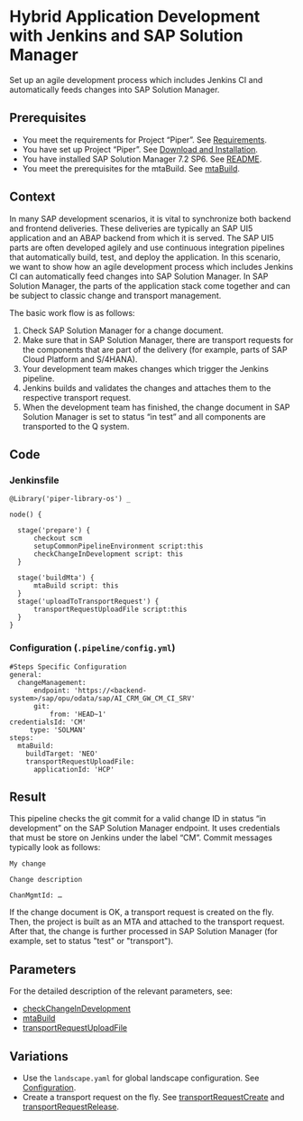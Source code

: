 # Hybrid Application Development with Jenkins and SAP Solution Manager

Set up an agile development process which includes Jenkins CI and automatically feeds changes into SAP Solution Manager.

## Prerequisites

* You meet the requirements for Project “Piper”. See [Requirements](https://github.com/SAP/jenkins-library/blob/master/README.md#requirements).
* You have set up Project “Piper”. See [Download and Installation](https://github.com/SAP/jenkins-library/blob/master/README.md#download-and-installation).
* You have installed SAP Solution Manager 7.2 SP6. See [README](https://github.com/SAP/devops-cm-client/blob/master/README.md).
* You meet the prerequisites for the mtaBuild. See [mtaBuild](https://sap.github.io/jenkins-library/steps/mtaBuild/).

## Context

In many SAP development scenarios, it is vital to synchronize both backend and frontend deliveries. These deliveries are typically an SAP UI5 application and an ABAP backend from which it is served. The SAP UI5 parts are often developed agilely and use continuous integration pipelines that automatically build, test, and deploy the application.
In this scenario, we want to show how an agile development process which includes Jenkins CI can automatically feed changes into SAP Solution Manager. In SAP Solution Manager, the parts of the application stack come together and can be subject to classic change and transport management.

The basic work flow is as follows:

1. Check SAP Solution Manager for a change document.
2. Make sure that in SAP Solution Manager, there are transport requests for the components that are part of the delivery (for example, parts of SAP Cloud Platform and S/4HANA).
3. Your development team makes changes which trigger the Jenkins pipeline.
4. Jenkins builds and validates the changes and attaches them to the respective transport request.
5. When the development team has finished, the change document in SAP Solution Manager is set to status “in test” and all components are transported to the Q system.

## Code

### Jenkinsfile

```
@Library('piper-library-os') _

node() {

  stage('prepare') {
      checkout scm
      setupCommonPipelineEnvironment script:this
      checkChangeInDevelopment script: this
  }

  stage('buildMta') {
      mtaBuild script: this
  }
  stage('uploadToTransportRequest') {
      transportRequestUploadFile script:this
  }
}
```

### Configuration (`.pipeline/config.yml`)

```
#Steps Specific Configuration
general:
  changeManagement:
      endpoint: 'https://<backend-system>/sap/opu/odata/sap/AI_CRM_GW_CM_CI_SRV'
      git:
          from: 'HEAD~1'
credentialsId: 'CM'
     type: 'SOLMAN'
steps:
  mtaBuild:
    buildTarget: 'NEO'
    transportRequestUploadFile:
      applicationId: 'HCP'
```

## Result

This pipeline checks the git commit for a valid change ID in status “in development” on the SAP Solution Manager endpoint. It uses credentials that must be store on Jenkins under the label “CM”. Commit messages typically look as follows:

```
My change

Change description

ChanMgmtId: …
```

If the change document is OK, a transport request is created on the fly. Then, the project is built as an MTA and attached to the transport request. After that, the change is further processed in SAP Solution Manager (for example, set to status "test" or "transport").

## Parameters

For the detailed description of the relevant parameters, see:

* [checkChangeInDevelopment](https://sap.github.io/jenkins-library/steps/checkChangeInDevelopment/)
* [mtaBuild](https://sap.github.io/jenkins-library/steps/mtaBuild/)
* [transportRequestUploadFile](https://sap.github.io/jenkins-library/steps/transportRequestUploadFile/)

## Variations

* Use the `landscape.yaml` for global landscape configuration. See [Configuration](https://sap.github.io/jenkins-library/configuration/).
* Create a transport request on the fly. See [transportRequestCreate](https://sap.github.io/jenkins-library/steps/transportRequestCreate/) and [transportRequestRelease](https://sap.github.io/jenkins-library/steps/transportRequestRelease/).
